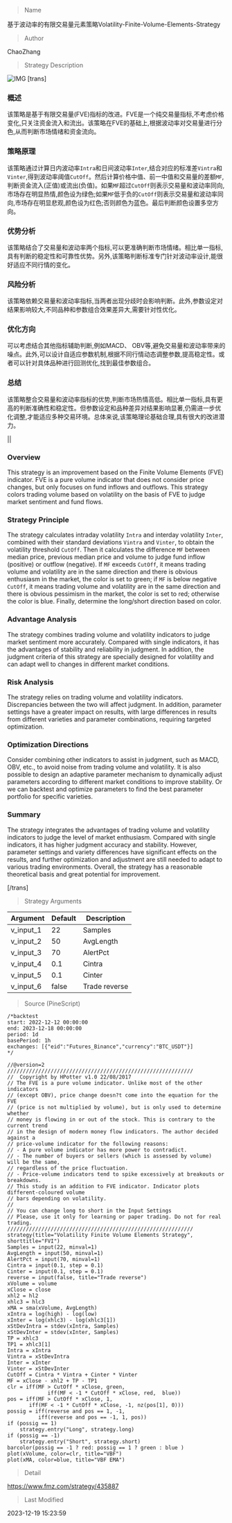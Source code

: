 
> Name

基于波动率的有限交易量元素策略Volatility-Finite-Volume-Elements-Strategy

> Author

ChaoZhang

> Strategy Description

![IMG](https://www.fmz.com/upload/asset/c470ca20be4d22242c.png)
[trans]

### 概述

该策略是基于有限交易量(FVE)指标的改进。FVE是一个纯交易量指标,不考虑价格变化,只关注资金流入和流出。该策略在FVE的基础上,根据波动率对交易量进行分色,从而判断市场情绪和资金流向。

### 策略原理  

该策略通过计算日内波动率`Intra`和日间波动率`Inter`,结合对应的标准差`Vintra`和`Vinter`,得到波动率阈值`CutOff`。然后计算价格中值、前一中值和交易量的差额`MF`,判断资金流入(正值)或流出(负值)。如果`MF`超过`CutOff`则表示交易量和波动率同向,市场存在明显热情,颜色设为绿色;如果`MF`低于负的`CutOff`则表示交易量和波动率同向,市场存在明显悲观,颜色设为红色;否则颜色为蓝色。最后判断颜色设置多空方向。

### 优势分析

该策略结合了交易量和波动率两个指标,可以更准确判断市场情绪。相比单一指标,具有判断的稳定性和可靠性优势。另外,该策略判断标准专门针对波动率设计,能很好适应不同行情的变化。

### 风险分析  

该策略依赖交易量和波动率指标,当两者出现分歧时会影响判断。此外,参数设定对结果影响较大,不同品种和参数组合效果差异大,需要针对性优化。

### 优化方向

可以考虑结合其他指标辅助判断,例如MACD、 OBV等,避免交易量和波动率带来的噪点。此外,可以设计自适应参数机制,根据不同行情动态调整参数,提高稳定性。或者可以针对具体品种进行回测优化,找到最佳参数组合。

### 总结  

该策略整合交易量和波动率指标的优势,判断市场热情高低。相比单一指标,具有更高的判断准确性和稳定性。但参数设定和品种差异对结果影响显著,仍需进一步优化调整,才能适应多种交易环境。总体来说,该策略理论基础合理,具有很大的改进潜力。

|| 

### Overview

This strategy is an improvement based on the Finite Volume Elements (FVE) indicator. FVE is a pure volume indicator that does not consider price changes, but only focuses on fund inflows and outflows. This strategy colors trading volume based on volatility on the basis of FVE to judge market sentiment and fund flows.  

### Strategy Principle 

The strategy calculates intraday volatility `Intra` and interday volatility `Inter`, combined with their standard deviations `Vintra` and `Vinter`, to obtain the volatility threshold `CutOff`. Then it calculates the difference `MF` between median price, previous median price and volume to judge fund inflow (positive) or outflow (negative). If `MF` exceeds `CutOff`, it means trading volume and volatility are in the same direction and there is obvious enthusiasm in the market, the color is set to green; if `MF` is below negative `CutOff`, it means trading volume and volatility are in the same direction and there is obvious pessimism in the market, the color is set to red; otherwise the color is blue. Finally, determine the long/short direction based on color.

### Advantage Analysis

The strategy combines trading volume and volatility indicators to judge market sentiment more accurately. Compared with single indicators, it has the advantages of stability and reliability in judgment. In addition, the judgment criteria of this strategy are specially designed for volatility and can adapt well to changes in different market conditions.

### Risk Analysis

The strategy relies on trading volume and volatility indicators. Discrepancies between the two will affect judgment. In addition, parameter settings have a greater impact on results, with large differences in results from different varieties and parameter combinations, requiring targeted optimization.

### Optimization Directions

Consider combining other indicators to assist in judgment, such as MACD, OBV, etc., to avoid noise from trading volume and volatility. It is also possible to design an adaptive parameter mechanism to dynamically adjust parameters according to different market conditions to improve stability. Or we can backtest and optimize parameters to find the best parameter portfolio for specific varieties.

### Summary

The strategy integrates the advantages of trading volume and volatility indicators to judge the level of market enthusiasm. Compared with single indicators, it has higher judgment accuracy and stability. However, parameter settings and variety differences have significant effects on the results, and further optimization and adjustment are still needed to adapt to various trading environments. Overall, the strategy has a reasonable theoretical basis and great potential for improvement.

[/trans]

> Strategy Arguments



|Argument|Default|Description|
|----|----|----|
|v_input_1|22|Samples|
|v_input_2|50|AvgLength|
|v_input_3|70|AlertPct|
|v_input_4|0.1|Cintra|
|v_input_5|0.1|Cinter|
|v_input_6|false|Trade reverse|


> Source (PineScript)

``` pinescript
/*backtest
start: 2022-12-12 00:00:00
end: 2023-12-18 00:00:00
period: 1d
basePeriod: 1h
exchanges: [{"eid":"Futures_Binance","currency":"BTC_USDT"}]
*/

//@version=2
////////////////////////////////////////////////////////////
//  Copyright by HPotter v1.0 22/08/2017
// The FVE is a pure volume indicator. Unlike most of the other indicators 
// (except OBV), price change doesn?t come into the equation for the FVE 
// (price is not multiplied by volume), but is only used to determine whether 
// money is flowing in or out of the stock. This is contrary to the current trend 
// in the design of modern money flow indicators. The author decided against a 
// price-volume indicator for the following reasons:
// - A pure volume indicator has more power to contradict.
// - The number of buyers or sellers (which is assessed by volume) will be the same, 
// regardless of the price fluctuation.
// - Price-volume indicators tend to spike excessively at breakouts or breakdowns.
// This study is an addition to FVE indicator. Indicator plots different-coloured volume 
// bars depending on volatility.
//
// You can change long to short in the Input Settings
// Please, use it only for learning or paper trading. Do not for real trading.
////////////////////////////////////////////////////////////
strategy(title="Volatility Finite Volume Elements Strategy", shorttitle="FVI")
Samples = input(22, minval=1)
AvgLength = input(50, minval=1)
AlertPct = input(70, minval=1)
Cintra = input(0.1, step = 0.1)
Cinter = input(0.1, step = 0.1)
reverse = input(false, title="Trade reverse")
xVolume = volume
xClose = close
xhl2 = hl2
xhlc3 = hlc3
xMA = sma(xVolume, AvgLength)
xIntra = log(high) - log(low)
xInter = log(xhlc3) - log(xhlc3[1])
xStDevIntra = stdev(xIntra, Samples)
xStDevInter = stdev(xInter, Samples)
TP = xhlc3
TP1 = xhlc3[1]
Intra = xIntra
Vintra = xStDevIntra
Inter = xInter
Vinter = xStDevInter
CutOff = Cintra * Vintra + Cinter * Vinter
MF = xClose - xhl2 + TP - TP1
clr = iff(MF > CutOff * xClose, green, 
             iff(MF < -1 * CutOff * xClose, red,  blue))
pos = iff(MF > CutOff * xClose, 1,
	   iff(MF < -1 * CutOff * xClose, -1, nz(pos[1], 0))) 
possig = iff(reverse and pos == 1, -1,
          iff(reverse and pos == -1, 1, pos))	   
if (possig == 1) 
    strategy.entry("Long", strategy.long)
if (possig == -1)
    strategy.entry("Short", strategy.short)	   	    
barcolor(possig == -1 ? red: possig == 1 ? green : blue )           
plot(xVolume, color=clr, title="VBF")
plot(xMA, color=blue, title="VBF EMA")
```

> Detail

https://www.fmz.com/strategy/435887

> Last Modified

2023-12-19 15:23:59
